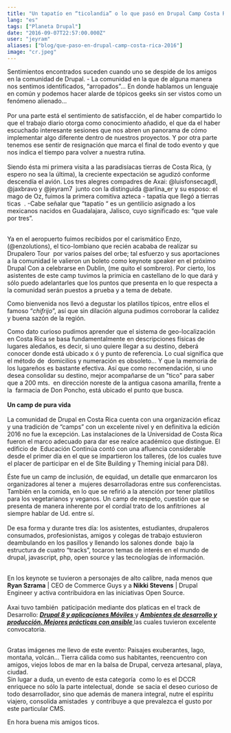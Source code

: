 ```yaml
---
title: "Un tapatío en “ticolandia” o lo que pasó en Drupal Camp Costa Rica 2016"
lang: "es"
tags: ["Planeta Drupal"]
date: "2016-09-07T22:57:00.000Z"
user: "jeyram"
aliases: ["blog/que-paso-en-drupal-camp-costa-rica-2016"]
image: "cr.jpeg"
---
```


<p>Sentimientos encontrados suceden cuando uno se despide de los amigos en la comunidad de Drupal. - La comunidad en la que de alguna manera nos sentimos identificados, “arropados”... En donde hablamos un lenguaje en común y podemos hacer alarde de tópicos geeks sin ser vistos como un fenómeno alienado…<br><br>Por una parte está el sentimiento de satisfacción, el de haber compartido lo que el trabajo diario otorga como conocimiento añadido, el que da el haber escuchado interesante sesiones que nos abren un panorama de cómo implementar algo diferente dentro de nuestros proyectos. Y por otra parte tenemos ese sentir de resignación que marca el final de todo evento y que nos indica el tiempo para volver a nuestra rutina.<br><br>Siendo ésta mi primera visita a las paradisíacas tierras de Costa Rica, (y espero no sea la última), la creciente expectación se agudizó conforme descendía el avión. Los tres alegres compadres de Axai: @luisfonsecagdl,&nbsp; @jaxbravo y @jeyram7&nbsp; junto con la distinguida @arlina_er y su esposo: el mago de Oz, fuimos la primera comitiva azteca - tapatía que llegó a tierras ticas&nbsp; . -Cabe señalar que “tapatío “ es un gentilicio asignado a los mexicanos nacidos en Guadalajara, Jalisco, cuyo significado es: “que vale por tres”.</p><p><br>Ya en el aeropuerto fuimos recibidos por el carismático Enzo, (@enzolutions), el tico-lombiano que recién acababa de realizar su&nbsp; Drupalero Tour&nbsp; por varios países del orbe; tal esfuerzo y sus aportaciones a la comunidad le valieron un boleto como keynote speaker en el próximo Drupal Con a celebrarse en Dublin, (me quito el sombrero). Por cierto, los asistentes de este camp tuvimos la primicia en castellano de lo que dará y sólo puedo adelantarles que los puntos que presenta en lo que respecta a la comunidad serán puestos a prueba y a tema de debate.</p><p>Como bienvenida nos llevó a degustar los platillos típicos, entre ellos el famoso “<em>chifrijo</em>”, así que sin dilación alguna pudimos corroborar la calidez y buena sazón de la región.</p><p>Como dato curioso pudimos aprender que el sistema de geo-localización en Costa Rica se basa fundamentalmente en descripciones físicas de lugares aledaños, es decir, si uno quiere llegar a su destino, deberá&nbsp; conocer donde está ubicado x ó y punto de referencia. Lo cual significa que el método de&nbsp; domicilios y numeración es obsoleto... Y que la memoria de los lugareños es bastante efectiva. Así que como recomendación, si uno desea consolidar su destino, mejor acompañarse de un "tico" para saber que a 200 mts.&nbsp; en dirección noreste de la antigua casona amarilla, frente a la&nbsp; farmacia de Don Poncho, está ubicado el punto que busca.<br><br><strong>Un camp de pura vida</strong><br><br>La comunidad de Drupal en Costa Rica cuenta con una organización eficaz y una tradición de “camps” con un excelente nivel y en definitiva la edición 2016 no fue la excepción. Las instalaciones de la Universidad de Costa Rica fueron el marco adecuado para dar ese realce académico que distingue. El edificio de&nbsp; Educación Continúa contó con una afluencia considerable&nbsp; desde el primer día en el que se impartieron los talleres, (de los cuales tuve el placer de participar en el de Site Building y Theming inicial para D8).</p><p>Éste fue un camp de inclusión, de equidad, un detalle que enmarcaron los organizadores al tener a&nbsp; mujeres desarrolladoras entre sus conferencistas. También en la comida, en lo que se refirió a la atención por tener platillos para los vegetarianos y veganos. Un camp de respeto, cuestión que se presenta de manera inherente por el cordial trato de los anfitriones&nbsp; al siempre hablar de Ud. entre sí.<br><br>De esa forma y durante tres día: los asistentes, estudiantes, drupaleros consumados, profesionistas, amigos y colegas de trabajo estuvieron deambulando en los pasillos y llenando los salones donde&nbsp; bajo la estructura de cuatro “tracks”, tocaron temas de interés en el mundo de drupal, javascript, php, open source y las tecnologías de información.</p><p><br>En los keynote se tuvieron a personajes de alto calibre, nada menos que <strong>Ryan Szrama</strong> | CEO de Commerce Guys y a <strong>Nikki Stevens</strong> | Drupal Engineer y activa contribuidora en las iniciativas Open Source. <br><br>Axai tuvo también&nbsp; paticipación mediante dos platicas en el track de Desarrollo: <a href="http://drupalcamp.cr/en/session/drupal-8-y-aplicaciones-m%C3%B3viles"><em><strong>Drupal 8 y aplicaciones Móviles</strong></em> </a>y <a href="http://drupalcamp.cr/en/session/ambientes-de-desarrollo-y-producci%C3%B3n-mejores-pr%C3%A1cticas-con-ansible"><em><strong>Ambientes de desarrollo y producción. Mejores prácticas con ansible</strong></em><strong>&nbsp;</strong></a>las cuales tuvieron excelente convocatoria.</p><p><br>Gratas imágenes me llevo de este evento: Paisajes exuberantes, lago, montaña, volcán... Tierra cálida como sus habitantes, reencuentro con amigos, viejos lobos de mar en la balsa de Drupal, cerveza artesanal, playa, ciudad.<br>Sin lugar a duda, un evento de esta categoría&nbsp; como lo es el DCCR enriquece no sólo la parte intelectual, donde&nbsp; se sacia el deseo curioso de todo desarrollador, sino que además de manera integral, nutre el espíritu viajero, consolida amistades&nbsp; y contribuye a que prevalezca el gusto por este particular CMS.</p><p>En hora buena mis amigos ticos.</p>